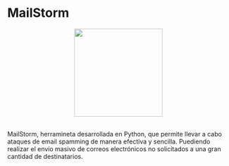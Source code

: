 # MailStorm

<div align="center">
  <img src="https://github.com/0xJuaNc4/MailStorm/assets/130152767/e7a204f6-f64e-43b9-a339-6fbc53874d8a" width="200px">
</div>

<br>

MailStorm, herramineta desarrollada en Python, que permite llevar a cabo ataques de email spamming de manera efectiva y sencilla. Puediendo realizar el envío masivo de correos electrónicos no solicitados a una gran cantidad de destinatarios.
